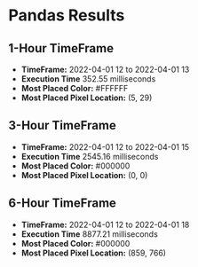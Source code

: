 # Pandas Results

## 1-Hour TimeFrame
- **TimeFrame:** 2022-04-01 12 to 2022-04-01 13
- **Execution Time** 352.55 milliseconds
- **Most Placed Color:** #FFFFFF
- **Most Placed Pixel Location:** (5, 29)

## 3-Hour TimeFrame
- **TimeFrame:** 2022-04-01 12 to 2022-04-01 15
- **Execution Time** 2545.16 milliseconds
- **Most Placed Color:** #000000
- **Most Placed Pixel Location:** (0, 0)

## 6-Hour TimeFrame
- **TimeFrame:** 2022-04-01 12 to 2022-04-01 18
- **Execution Time** 8877.21 milliseconds
- **Most Placed Color:** #000000
- **Most Placed Pixel Location:** (859, 766)